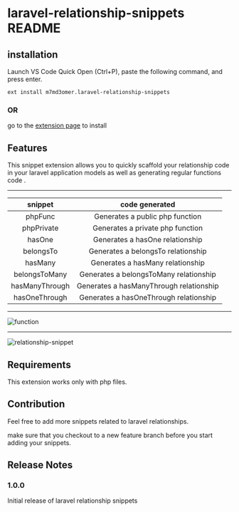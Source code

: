 # laravel-relationship-snippets README

## installation

Launch VS Code Quick Open (Ctrl+P), paste the following command, and press enter.

`ext install m7md3omer.laravel-relationship-snippets`

### OR

go to the [extension page][1] to install


## Features

This snippet extension allows you to quickly scaffold your relationship code in your laravel application models as well as generating regular functions code .

---

|snippet|code generated|
|:---:|:-----:|
|phpFunc|Generates a public php function|
|phpPrivate|Generates a private php function|
|hasOne|Generates a hasOne relationship|
|belongsTo|Generates a belongsTo relationship|
|hasMany|Generates a hasMany relationship|
|belongsToMany|Generates a belongsToMany relationship|
|hasManyThrough|Generates a hasManyThrough relationship|
|hasOneThrough|Generates a hasOneThrough relationship|

---

![function](https://github.com/m7md3omer/Vscode-extension-laravel-snippets/blob/master/screenshots/screen1.png "function snippet")

---

![relationship-snippet](https://github.com/m7md3omer/Vscode-extension-laravel-snippets/blob/master/screenshots/screen2.png "relationship snippets")

## Requirements

This extension works only with php files.

## Contribution

Feel free to add more snippets related to laravel relationships.

make sure that you checkout to a new feature branch before you start adding your snippets.

## Release Notes

### 1.0.0

Initial release of laravel relationship snippets

[1]: https://marketplace.visualstudio.com/items?itemName=m7md3omer.laravel-relationship-snippets&ssr=false#overview
